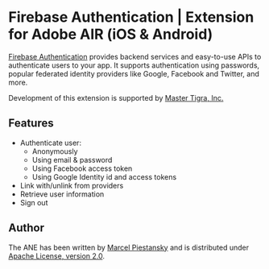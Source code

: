 # Firebase Authentication | Extension for Adobe AIR (iOS & Android)

[Firebase Authentication](https://firebase.google.com/docs/auth/) provides backend services and easy-to-use APIs to authenticate users to your app. It supports authentication using passwords, popular federated identity providers like Google, Facebook and Twitter, and more.

Development of this extension is supported by [Master Tigra, Inc.](https://github.com/mastertigra)

## Features

* Authenticate user:
  * Anonymously
  * Using email &amp; password
  * Using Facebook access token
  * Using Google Identity id and access tokens
* Link with/unlink from providers
* Retrieve user information
* Sign out

## Author
The ANE has been written by [Marcel Piestansky](https://twitter.com/marpies) and is distributed under [Apache License, version 2.0](http://www.apache.org/licenses/LICENSE-2.0.html).
